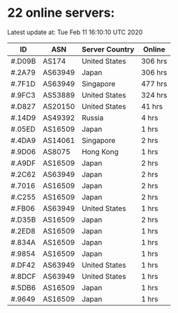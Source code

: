 # 22 online servers:

Latest update at: Tue Feb 11 16:10:10 UTC 2020

| ID | ASN | Server Country | Online |
| -- | --- | -------------- | ------ |
| #.D09B | AS174 | United States | 306 hrs |
| #.2A79 | AS63949 | Japan | 306 hrs |
| #.7F1D | AS63949 | Singapore | 477 hrs |
| #.9FC3 | AS53889 | United States | 324 hrs |
| #.D827 | AS20150 | United States | 41 hrs |
| #.14D9 | AS49392 | Russia | 4 hrs |
| #.05ED | AS16509 | Japan | 1 hrs |
| #.4DA9 | AS14061 | Singapore | 2 hrs |
| #.9D06 | AS8075 | Hong Kong | 1 hrs |
| #.A9DF | AS16509 | Japan | 2 hrs |
| #.2C62 | AS63949 | Japan | 2 hrs |
| #.7016 | AS16509 | Japan | 2 hrs |
| #.C255 | AS16509 | Japan | 2 hrs |
| #.FB06 | AS63949 | United States | 1 hrs |
| #.D35B | AS16509 | Japan | 2 hrs |
| #.2ED8 | AS16509 | Japan | 1 hrs |
| #.834A | AS16509 | Japan | 1 hrs |
| #.9854 | AS16509 | Japan | 1 hrs |
| #.DF42 | AS63949 | United States | 1 hrs |
| #.8DCF | AS63949 | United States | 1 hrs |
| #.5DB6 | AS16509 | Japan | 1 hrs |
| #.9649 | AS16509 | Japan | 1 hrs |

